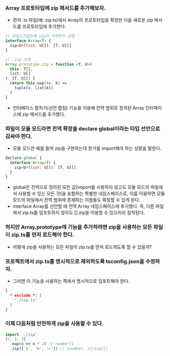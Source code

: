 ### Array 프로토타입에 zip 메서드를 추가해보자.

- 먼저 .ts 파일(예: zip.ts)에서 Array의 프로토타입을 확장한 다음 새로운 zip 메서드를 프로토타입에 추가한다.

```javascript
// 타입스크립트에 zip이 무엇인지 설명
interface Array<T> {
  zip<U>(list: U[]): [T, U][]
}

// .zip 구현
Array.prototype.zip = function <T, U>(
  this: T[],
  list: U[]
): [T, U][] {
  return this.map((v, k) =>
    tuple(v, list[k])
  )
}
```

- 인터페이스 합치기(선언 합침) 기능을 이용해 전역 범위로 정의된 Array<T> 인터페이스에 zip 메서드를 추가했다.

### 파일이 모듈 모드라면 전역 확장을 declare global이라는 타입 선언으로 감싸야 한다.

- 모듈 모드란 예를 들어 zip을 구현하는데 뭔가를 import해야 하는 상황을 말한다.

```javascript
declare global {
  interface Array<T> {
    zip<U>(list: U[]): [T, U][]
  }
}
```

- global은 전역으로 정의된 모든 값(import를 사용하지 않고도 모듈 모드의 파일에서 사용할 수 있는 모든 것)을 포함하는 특별한 네임스페이스로, 이를 이용하면 모듈 모드의 파일에서 전역 범위에 존재하는 이름들도 확장할 수 있게 된다.
- interface Array<T>를 선언할 때 전역 Array 네임스페이스에 추가했다. 즉, 다른 파일에서 zip.ts를 임포트하지 않아도 [].zip을 이용할 수 있으리라 짐작된다.

### 하지만 Array.prototype에 기능을 추가하려면 zip을 사용하는 모든 파일이 zip.ts를 먼저 로드해야 한다.

- 어떻게 zip을 사용하는 모든 파일이 zip.ts를 먼저 로드하도록 할 수 있을까?

### 프로젝트에서 zip.ts를 명시적으로 제외하도록 tsconfig.json을 수정하자.

- 그러면 이 기능을 사용하는 쪽에서 명시적으로 임포트해야 한다.

```json
{
  * exclude *: [
    "./zip.ts"
  ]
}
```

### 이제 다음처럼 안전하게 zip을 사용할 수 있다.

```javascript
import './zip'
[1, 2, 3]
  .map(n => n * 2) // number[]
  .zip(['a', 'b', 'c']) // [number, string][]
```
